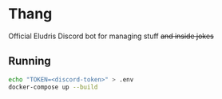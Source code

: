 # Thang

Official Eludris Discord bot for managing stuff ~~and inside jokes~~

## Running

```bash
echo "TOKEN=<discord-token>" > .env
docker-compose up --build
```

